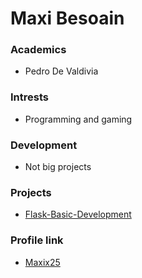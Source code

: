 # Maxi Besoain

### Academics
- Pedro De Valdivia

### Intrests
- Programming and gaming

### Development
- Not big projects

### Projects
- [Flask-Basic-Development](https://github.com/Maxix25/flask)

### Profile link
- [Maxix25](https://github.com/Maxix25)
